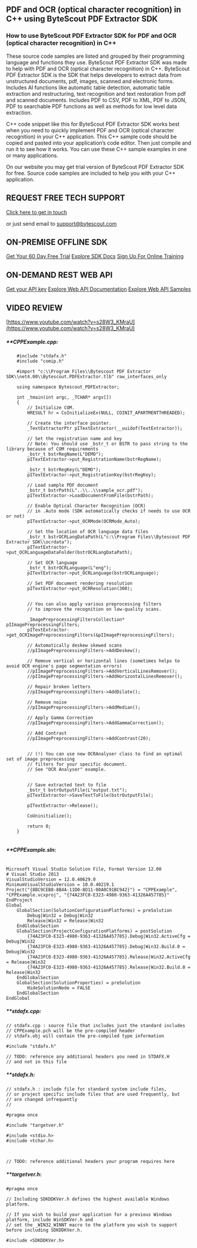 ## PDF and OCR (optical character recognition) in C++ using ByteScout PDF Extractor SDK

### How to use ByteScout PDF Extractor SDK for PDF and OCR (optical character recognition) in C++

These source code samples are listed and grouped by their programming language and functions they use. ByteScout PDF Extractor SDK was made to help with PDF and OCR (optical character recognition) in C++. ByteScout PDF Extractor SDK is the SDK that helps developers to extract data from unstructured documents, pdf, images, scanned and electronic forms. Includes AI functions like automatic table detection, automatic table extraction and restructuring, text recognition and text restoration from pdf and scanned documents. Includes PDF to CSV, PDF to XML, PDF to JSON, PDF to searchable PDF functions as well as methods for low level data extraction.

C++ code snippet like this for ByteScout PDF Extractor SDK works best when you need to quickly implement PDF and OCR (optical character recognition) in your C++ application. This C++ sample code should be copied and pasted into your application’s code editor. Then just compile and run it to see how it works. You can use these C++ sample examples in one or many applications.

On our website you may get trial version of ByteScout PDF Extractor SDK for free. Source code samples are included to help you with your C++ application.

## REQUEST FREE TECH SUPPORT

[Click here to get in touch](https://bytescout.zendesk.com/hc/en-us/requests/new?subject=ByteScout%20PDF%20Extractor%20SDK%20Question)

or just send email to [support@bytescout.com](mailto:support@bytescout.com?subject=ByteScout%20PDF%20Extractor%20SDK%20Question) 

## ON-PREMISE OFFLINE SDK 

[Get Your 60 Day Free Trial](https://bytescout.com/download/web-installer?utm_source=github-readme)
[Explore SDK Docs](https://bytescout.com/documentation/index.html?utm_source=github-readme)
[Sign Up For Online Training](https://academy.bytescout.com/)


## ON-DEMAND REST WEB API

[Get your API key](https://pdf.co/documentation/api?utm_source=github-readme)
[Explore Web API Documentation](https://pdf.co/documentation/api?utm_source=github-readme)
[Explore Web API Samples](https://github.com/bytescout/ByteScout-SDK-SourceCode/tree/master/PDF.co%20Web%20API)

## VIDEO REVIEW

[https://www.youtube.com/watch?v=s28W3_KMraU](https://www.youtube.com/watch?v=s28W3_KMraU)




<!-- code block begin -->

##### ****CPPExample.cpp:**
    
```
	#include "stdafx.h"
	#include "comip.h"

	#import "c:\\Program Files\\Bytescout PDF Extractor SDK\\net4.00\\Bytescout.PDFExtractor.tlb" raw_interfaces_only

	using namespace Bytescout_PDFExtractor;

	int _tmain(int argc, _TCHAR* argv[])
	{
		// Initialize COM.
		HRESULT hr = CoInitializeEx(NULL, COINIT_APARTMENTTHREADED);

		// Create the interface pointer.
		_TextExtractorPtr pITextExtractor(__uuidof(TextExtractor));

		// Set the registration name and key
		// Note: You should use _bstr_t or BSTR to pass string to the library because of COM requirements
		_bstr_t bstrRegName(L"DEMO"); 
		pITextExtractor->put_RegistrationName(bstrRegName);
		
		_bstr_t bstrRegKey(L"DEMO");
		pITextExtractor->put_RegistrationKey(bstrRegKey);

		// Load sample PDF document
		_bstr_t bstrPath(L"..\\..\\sample_ocr.pdf");
		pITextExtractor->LoadDocumentFromFile(bstrPath);

		// Enable Optical Character Recognition (OCR)
		// in .Auto mode (SDK automatically checks if needs to use OCR or not)
		pITextExtractor->put_OCRMode(OCRMode_Auto);
		
		// Set the location of OCR language data files
		_bstr_t bstrOCRLangDataPath(L"c:\\Program Files\\Bytescout PDF Extractor SDK\\ocrdata");
		pITextExtractor->put_OCRLanguageDataFolder(bstrOCRLangDataPath);

		// Set OCR language
		_bstr_t bstrOCRLanguage(L"eng");
		pITextExtractor->put_OCRLanguage(bstrOCRLanguage);

		// Set PDF document rendering resolution
		pITextExtractor->put_OCRResolution(300);


		// You can also apply various preprocessing filters
		// to improve the recognition on low-quality scans.

		_ImagePreprocessingFiltersCollection* pIImagePreprocessingFilters;
		pITextExtractor->get_OCRImagePreprocessingFilters(&pIImagePreprocessingFilters);

		// Automatically deskew skewed scans
		//pIImagePreprocessingFilters->AddDeskew();

		// Remove vertical or horizontal lines (sometimes helps to avoid OCR engine's page segmentation errors)
		//pIImagePreprocessingFilters->AddVerticalLinesRemover();
		//pIImagePreprocessingFilters->AddHorizontalLinesRemover();

		// Repair broken letters
		//pIImagePreprocessingFilters->AddDilate();

		// Remove noise
		//pIImagePreprocessingFilters->AddMedian();

		// Apply Gamma Correction
		//pIImagePreprocessingFilters->AddGammaCorrection();

		// Add Contrast
		//pIImagePreprocessingFilters->AddContrast(20);


		// (!) You can use new OCRAnalyser class to find an optimal set of image preprocessing 
		// filters for your specific document.
		// See "OCR Analyser" example.


		// Save extracted text to file
		_bstr_t bstrOutputFile(L"output.txt");
		pITextExtractor->SaveTextToFile(bstrOutputFile);

		pITextExtractor->Release();

		CoUninitialize();

		return 0;
	}


```

<!-- code block end -->    

<!-- code block begin -->

##### ****CPPExample.sln:**
    
```

Microsoft Visual Studio Solution File, Format Version 12.00
# Visual Studio 2013
VisualStudioVersion = 12.0.40629.0
MinimumVisualStudioVersion = 10.0.40219.1
Project("{8BC9CEB8-8B4A-11D0-8D11-00A0C91BC942}") = "CPPExample", "CPPExample.vcxproj", "{74A23FC0-E323-4980-9363-41326A457785}"
EndProject
Global
	GlobalSection(SolutionConfigurationPlatforms) = preSolution
		Debug|Win32 = Debug|Win32
		Release|Win32 = Release|Win32
	EndGlobalSection
	GlobalSection(ProjectConfigurationPlatforms) = postSolution
		{74A23FC0-E323-4980-9363-41326A457785}.Debug|Win32.ActiveCfg = Debug|Win32
		{74A23FC0-E323-4980-9363-41326A457785}.Debug|Win32.Build.0 = Debug|Win32
		{74A23FC0-E323-4980-9363-41326A457785}.Release|Win32.ActiveCfg = Release|Win32
		{74A23FC0-E323-4980-9363-41326A457785}.Release|Win32.Build.0 = Release|Win32
	EndGlobalSection
	GlobalSection(SolutionProperties) = preSolution
		HideSolutionNode = FALSE
	EndGlobalSection
EndGlobal

```

<!-- code block end -->    

<!-- code block begin -->

##### ****stdafx.cpp:**
    
```
// stdafx.cpp : source file that includes just the standard includes
// CPPExample.pch will be the pre-compiled header
// stdafx.obj will contain the pre-compiled type information

#include "stdafx.h"

// TODO: reference any additional headers you need in STDAFX.H
// and not in this file

```

<!-- code block end -->    

<!-- code block begin -->

##### ****stdafx.h:**
    
```
// stdafx.h : include file for standard system include files,
// or project specific include files that are used frequently, but
// are changed infrequently
//

#pragma once

#include "targetver.h"

#include <stdio.h>
#include <tchar.h>



// TODO: reference additional headers your program requires here

```

<!-- code block end -->    

<!-- code block begin -->

##### ****targetver.h:**
    
```
#pragma once

// Including SDKDDKVer.h defines the highest available Windows platform.

// If you wish to build your application for a previous Windows platform, include WinSDKVer.h and
// set the _WIN32_WINNT macro to the platform you wish to support before including SDKDDKVer.h.

#include <SDKDDKVer.h>

```

<!-- code block end -->
